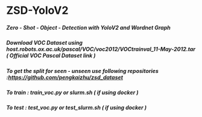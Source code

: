 # ZSD-YoloV2
##### Zero - Shot - Object - Detection with YoloV2 and Wordnet Graph
 ##### Download VOC Dataset using host.robots.ox.ac.uk/pascal/VOC/voc2012/VOCtrainval_11-May-2012.tar ( Official VOC Pascal Dataset link )
  ##### To get the split for seen - unseen use following repositories :https://github.com/pengkaizhu/zsd_dataset
  ##### To train : train_voc.py or slurm.sh ( if using docker )
  ##### To test : test_voc.py or test_slurm.sh ( if using docker )
